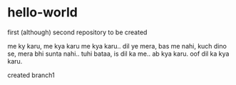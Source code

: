 # hello-world
first (although) second repository to be created

me ky karu, me kya karu me kya karu..
dil ye mera, bas me nahi,
kuch dino se, mera bhi sunta nahi..
tuhi bataa, is dil ka me.. ab kya karu.
oof dil ka kya karu.


created branch1
